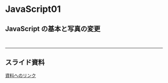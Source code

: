 # JavaScript01

## JavaScript の基本と写真の変更

<br>

---

## スライド資料

[資料へのリンク](https://drive.google.com/file/d/1uAVj-Oe7oWdrR1w4N1Gv-S1_F0w8YZLo/view?usp=sharing)
<br>
